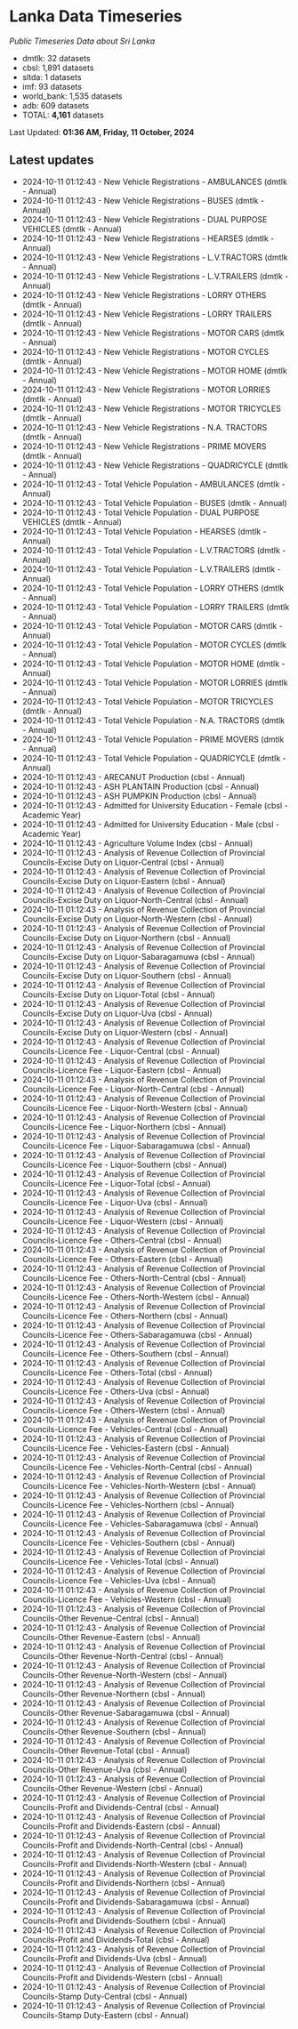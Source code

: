 # Lanka Data Timeseries
*Public Timeseries Data about Sri Lanka*

* dmtlk: 32 datasets
* cbsl: 1,891 datasets
* sltda: 1 datasets
* imf: 93 datasets
* world_bank: 1,535 datasets
* adb: 609 datasets
* TOTAL: **4,161** datasets

Last Updated: **01:36 AM, Friday, 11 October, 2024**

## Latest updates

* 2024-10-11 01:12:43 - New Vehicle Registrations - AMBULANCES (dmtlk - Annual)
* 2024-10-11 01:12:43 - New Vehicle Registrations - BUSES (dmtlk - Annual)
* 2024-10-11 01:12:43 - New Vehicle Registrations - DUAL PURPOSE VEHICLES (dmtlk - Annual)
* 2024-10-11 01:12:43 - New Vehicle Registrations - HEARSES (dmtlk - Annual)
* 2024-10-11 01:12:43 - New Vehicle Registrations - L.V.TRACTORS (dmtlk - Annual)
* 2024-10-11 01:12:43 - New Vehicle Registrations - L.V.TRAILERS (dmtlk - Annual)
* 2024-10-11 01:12:43 - New Vehicle Registrations - LORRY OTHERS (dmtlk - Annual)
* 2024-10-11 01:12:43 - New Vehicle Registrations - LORRY TRAILERS (dmtlk - Annual)
* 2024-10-11 01:12:43 - New Vehicle Registrations - MOTOR CARS (dmtlk - Annual)
* 2024-10-11 01:12:43 - New Vehicle Registrations - MOTOR CYCLES (dmtlk - Annual)
* 2024-10-11 01:12:43 - New Vehicle Registrations - MOTOR HOME (dmtlk - Annual)
* 2024-10-11 01:12:43 - New Vehicle Registrations - MOTOR LORRIES (dmtlk - Annual)
* 2024-10-11 01:12:43 - New Vehicle Registrations - MOTOR TRICYCLES (dmtlk - Annual)
* 2024-10-11 01:12:43 - New Vehicle Registrations - N.A. TRACTORS (dmtlk - Annual)
* 2024-10-11 01:12:43 - New Vehicle Registrations - PRIME MOVERS (dmtlk - Annual)
* 2024-10-11 01:12:43 - New Vehicle Registrations - QUADRICYCLE (dmtlk - Annual)
* 2024-10-11 01:12:43 - Total Vehicle Population - AMBULANCES (dmtlk - Annual)
* 2024-10-11 01:12:43 - Total Vehicle Population - BUSES (dmtlk - Annual)
* 2024-10-11 01:12:43 - Total Vehicle Population - DUAL PURPOSE VEHICLES (dmtlk - Annual)
* 2024-10-11 01:12:43 - Total Vehicle Population - HEARSES (dmtlk - Annual)
* 2024-10-11 01:12:43 - Total Vehicle Population - L.V.TRACTORS (dmtlk - Annual)
* 2024-10-11 01:12:43 - Total Vehicle Population - L.V.TRAILERS (dmtlk - Annual)
* 2024-10-11 01:12:43 - Total Vehicle Population - LORRY OTHERS (dmtlk - Annual)
* 2024-10-11 01:12:43 - Total Vehicle Population - LORRY TRAILERS (dmtlk - Annual)
* 2024-10-11 01:12:43 - Total Vehicle Population - MOTOR CARS (dmtlk - Annual)
* 2024-10-11 01:12:43 - Total Vehicle Population - MOTOR CYCLES (dmtlk - Annual)
* 2024-10-11 01:12:43 - Total Vehicle Population - MOTOR HOME (dmtlk - Annual)
* 2024-10-11 01:12:43 - Total Vehicle Population - MOTOR LORRIES (dmtlk - Annual)
* 2024-10-11 01:12:43 - Total Vehicle Population - MOTOR TRICYCLES (dmtlk - Annual)
* 2024-10-11 01:12:43 - Total Vehicle Population - N.A. TRACTORS (dmtlk - Annual)
* 2024-10-11 01:12:43 - Total Vehicle Population - PRIME MOVERS (dmtlk - Annual)
* 2024-10-11 01:12:43 - Total Vehicle Population - QUADRICYCLE (dmtlk - Annual)
* 2024-10-11 01:12:43 - ARECANUT Production (cbsl - Annual)
* 2024-10-11 01:12:43 - ASH PLANTAIN Production (cbsl - Annual)
* 2024-10-11 01:12:43 - ASH PUMPKIN Production (cbsl - Annual)
* 2024-10-11 01:12:43 - Admitted for University Education - Female (cbsl - Academic Year)
* 2024-10-11 01:12:43 - Admitted for University Education - Male (cbsl - Academic Year)
* 2024-10-11 01:12:43 - Agriculture Volume Index (cbsl - Annual)
* 2024-10-11 01:12:43 - Analysis of Revenue Collection of Provincial Councils-Excise Duty on Liquor-Central (cbsl - Annual)
* 2024-10-11 01:12:43 - Analysis of Revenue Collection of Provincial Councils-Excise Duty on Liquor-Eastern (cbsl - Annual)
* 2024-10-11 01:12:43 - Analysis of Revenue Collection of Provincial Councils-Excise Duty on Liquor-North-Central (cbsl - Annual)
* 2024-10-11 01:12:43 - Analysis of Revenue Collection of Provincial Councils-Excise Duty on Liquor-North-Western (cbsl - Annual)
* 2024-10-11 01:12:43 - Analysis of Revenue Collection of Provincial Councils-Excise Duty on Liquor-Northern (cbsl - Annual)
* 2024-10-11 01:12:43 - Analysis of Revenue Collection of Provincial Councils-Excise Duty on Liquor-Sabaragamuwa (cbsl - Annual)
* 2024-10-11 01:12:43 - Analysis of Revenue Collection of Provincial Councils-Excise Duty on Liquor-Southern (cbsl - Annual)
* 2024-10-11 01:12:43 - Analysis of Revenue Collection of Provincial Councils-Excise Duty on Liquor-Total (cbsl - Annual)
* 2024-10-11 01:12:43 - Analysis of Revenue Collection of Provincial Councils-Excise Duty on Liquor-Uva (cbsl - Annual)
* 2024-10-11 01:12:43 - Analysis of Revenue Collection of Provincial Councils-Excise Duty on Liquor-Western (cbsl - Annual)
* 2024-10-11 01:12:43 - Analysis of Revenue Collection of Provincial Councils-Licence Fee - Liquor-Central (cbsl - Annual)
* 2024-10-11 01:12:43 - Analysis of Revenue Collection of Provincial Councils-Licence Fee - Liquor-Eastern (cbsl - Annual)
* 2024-10-11 01:12:43 - Analysis of Revenue Collection of Provincial Councils-Licence Fee - Liquor-North-Central (cbsl - Annual)
* 2024-10-11 01:12:43 - Analysis of Revenue Collection of Provincial Councils-Licence Fee - Liquor-North-Western (cbsl - Annual)
* 2024-10-11 01:12:43 - Analysis of Revenue Collection of Provincial Councils-Licence Fee - Liquor-Northern (cbsl - Annual)
* 2024-10-11 01:12:43 - Analysis of Revenue Collection of Provincial Councils-Licence Fee - Liquor-Sabaragamuwa (cbsl - Annual)
* 2024-10-11 01:12:43 - Analysis of Revenue Collection of Provincial Councils-Licence Fee - Liquor-Southern (cbsl - Annual)
* 2024-10-11 01:12:43 - Analysis of Revenue Collection of Provincial Councils-Licence Fee - Liquor-Total (cbsl - Annual)
* 2024-10-11 01:12:43 - Analysis of Revenue Collection of Provincial Councils-Licence Fee - Liquor-Uva (cbsl - Annual)
* 2024-10-11 01:12:43 - Analysis of Revenue Collection of Provincial Councils-Licence Fee - Liquor-Western (cbsl - Annual)
* 2024-10-11 01:12:43 - Analysis of Revenue Collection of Provincial Councils-Licence Fee - Others-Central (cbsl - Annual)
* 2024-10-11 01:12:43 - Analysis of Revenue Collection of Provincial Councils-Licence Fee - Others-Eastern (cbsl - Annual)
* 2024-10-11 01:12:43 - Analysis of Revenue Collection of Provincial Councils-Licence Fee - Others-North-Central (cbsl - Annual)
* 2024-10-11 01:12:43 - Analysis of Revenue Collection of Provincial Councils-Licence Fee - Others-North-Western (cbsl - Annual)
* 2024-10-11 01:12:43 - Analysis of Revenue Collection of Provincial Councils-Licence Fee - Others-Northern (cbsl - Annual)
* 2024-10-11 01:12:43 - Analysis of Revenue Collection of Provincial Councils-Licence Fee - Others-Sabaragamuwa (cbsl - Annual)
* 2024-10-11 01:12:43 - Analysis of Revenue Collection of Provincial Councils-Licence Fee - Others-Southern (cbsl - Annual)
* 2024-10-11 01:12:43 - Analysis of Revenue Collection of Provincial Councils-Licence Fee - Others-Total (cbsl - Annual)
* 2024-10-11 01:12:43 - Analysis of Revenue Collection of Provincial Councils-Licence Fee - Others-Uva (cbsl - Annual)
* 2024-10-11 01:12:43 - Analysis of Revenue Collection of Provincial Councils-Licence Fee - Others-Western (cbsl - Annual)
* 2024-10-11 01:12:43 - Analysis of Revenue Collection of Provincial Councils-Licence Fee - Vehicles-Central (cbsl - Annual)
* 2024-10-11 01:12:43 - Analysis of Revenue Collection of Provincial Councils-Licence Fee - Vehicles-Eastern (cbsl - Annual)
* 2024-10-11 01:12:43 - Analysis of Revenue Collection of Provincial Councils-Licence Fee - Vehicles-North-Central (cbsl - Annual)
* 2024-10-11 01:12:43 - Analysis of Revenue Collection of Provincial Councils-Licence Fee - Vehicles-North-Western (cbsl - Annual)
* 2024-10-11 01:12:43 - Analysis of Revenue Collection of Provincial Councils-Licence Fee - Vehicles-Northern (cbsl - Annual)
* 2024-10-11 01:12:43 - Analysis of Revenue Collection of Provincial Councils-Licence Fee - Vehicles-Sabaragamuwa (cbsl - Annual)
* 2024-10-11 01:12:43 - Analysis of Revenue Collection of Provincial Councils-Licence Fee - Vehicles-Southern (cbsl - Annual)
* 2024-10-11 01:12:43 - Analysis of Revenue Collection of Provincial Councils-Licence Fee - Vehicles-Total (cbsl - Annual)
* 2024-10-11 01:12:43 - Analysis of Revenue Collection of Provincial Councils-Licence Fee - Vehicles-Uva (cbsl - Annual)
* 2024-10-11 01:12:43 - Analysis of Revenue Collection of Provincial Councils-Licence Fee - Vehicles-Western (cbsl - Annual)
* 2024-10-11 01:12:43 - Analysis of Revenue Collection of Provincial Councils-Other Revenue-Central (cbsl - Annual)
* 2024-10-11 01:12:43 - Analysis of Revenue Collection of Provincial Councils-Other Revenue-Eastern (cbsl - Annual)
* 2024-10-11 01:12:43 - Analysis of Revenue Collection of Provincial Councils-Other Revenue-North-Central (cbsl - Annual)
* 2024-10-11 01:12:43 - Analysis of Revenue Collection of Provincial Councils-Other Revenue-North-Western (cbsl - Annual)
* 2024-10-11 01:12:43 - Analysis of Revenue Collection of Provincial Councils-Other Revenue-Northern (cbsl - Annual)
* 2024-10-11 01:12:43 - Analysis of Revenue Collection of Provincial Councils-Other Revenue-Sabaragamuwa (cbsl - Annual)
* 2024-10-11 01:12:43 - Analysis of Revenue Collection of Provincial Councils-Other Revenue-Southern (cbsl - Annual)
* 2024-10-11 01:12:43 - Analysis of Revenue Collection of Provincial Councils-Other Revenue-Total (cbsl - Annual)
* 2024-10-11 01:12:43 - Analysis of Revenue Collection of Provincial Councils-Other Revenue-Uva (cbsl - Annual)
* 2024-10-11 01:12:43 - Analysis of Revenue Collection of Provincial Councils-Other Revenue-Western (cbsl - Annual)
* 2024-10-11 01:12:43 - Analysis of Revenue Collection of Provincial Councils-Profit and Dividends-Central (cbsl - Annual)
* 2024-10-11 01:12:43 - Analysis of Revenue Collection of Provincial Councils-Profit and Dividends-Eastern (cbsl - Annual)
* 2024-10-11 01:12:43 - Analysis of Revenue Collection of Provincial Councils-Profit and Dividends-North-Central (cbsl - Annual)
* 2024-10-11 01:12:43 - Analysis of Revenue Collection of Provincial Councils-Profit and Dividends-North-Western (cbsl - Annual)
* 2024-10-11 01:12:43 - Analysis of Revenue Collection of Provincial Councils-Profit and Dividends-Northern (cbsl - Annual)
* 2024-10-11 01:12:43 - Analysis of Revenue Collection of Provincial Councils-Profit and Dividends-Sabaragamuwa (cbsl - Annual)
* 2024-10-11 01:12:43 - Analysis of Revenue Collection of Provincial Councils-Profit and Dividends-Southern (cbsl - Annual)
* 2024-10-11 01:12:43 - Analysis of Revenue Collection of Provincial Councils-Profit and Dividends-Total (cbsl - Annual)
* 2024-10-11 01:12:43 - Analysis of Revenue Collection of Provincial Councils-Profit and Dividends-Uva (cbsl - Annual)
* 2024-10-11 01:12:43 - Analysis of Revenue Collection of Provincial Councils-Profit and Dividends-Western (cbsl - Annual)
* 2024-10-11 01:12:43 - Analysis of Revenue Collection of Provincial Councils-Stamp Duty-Central (cbsl - Annual)
* 2024-10-11 01:12:43 - Analysis of Revenue Collection of Provincial Councils-Stamp Duty-Eastern (cbsl - Annual)
